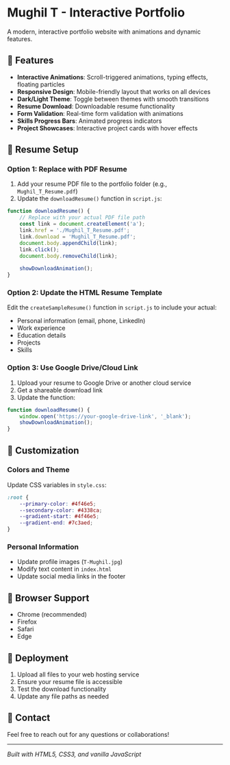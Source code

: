# Mughil T - Interactive Portfolio

A modern, interactive portfolio website with animations and dynamic features.

## 🚀 Features

- **Interactive Animations**: Scroll-triggered animations, typing effects, floating particles
- **Responsive Design**: Mobile-friendly layout that works on all devices
- **Dark/Light Theme**: Toggle between themes with smooth transitions
- **Resume Download**: Downloadable resume functionality
- **Form Validation**: Real-time form validation with animations
- **Skills Progress Bars**: Animated progress indicators
- **Project Showcases**: Interactive project cards with hover effects

## 📄 Resume Setup

### Option 1: Replace with PDF Resume
1. Add your resume PDF file to the portfolio folder (e.g., `Mughil_T_Resume.pdf`)
2. Update the `downloadResume()` function in `script.js`:

```javascript
function downloadResume() {
    // Replace with your actual PDF file path
    const link = document.createElement('a');
    link.href = './Mughil_T_Resume.pdf';
    link.download = 'Mughil_T_Resume.pdf';
    document.body.appendChild(link);
    link.click();
    document.body.removeChild(link);
    
    showDownloadAnimation();
}
```

### Option 2: Update the HTML Resume Template
Edit the `createSampleResume()` function in `script.js` to include your actual:
- Personal information (email, phone, LinkedIn)
- Work experience
- Education details
- Projects
- Skills

### Option 3: Use Google Drive/Cloud Link
1. Upload your resume to Google Drive or another cloud service
2. Get a shareable download link
3. Update the function:

```javascript
function downloadResume() {
    window.open('https://your-google-drive-link', '_blank');
    showDownloadAnimation();
}
```

## 🎨 Customization

### Colors and Theme
Update CSS variables in `style.css`:
```css
:root {
    --primary-color: #4f46e5;
    --secondary-color: #4338ca;
    --gradient-start: #4f46e5;
    --gradient-end: #7c3aed;
}
```

### Personal Information
- Update profile images (`T-Mughil.jpg`)
- Modify text content in `index.html`
- Update social media links in the footer

## 📱 Browser Support

- Chrome (recommended)
- Firefox
- Safari
- Edge

## 🚀 Deployment

1. Upload all files to your web hosting service
2. Ensure your resume file is accessible
3. Test the download functionality
4. Update any file paths as needed

## 📧 Contact

Feel free to reach out for any questions or collaborations!

---

*Built with HTML5, CSS3, and vanilla JavaScript*